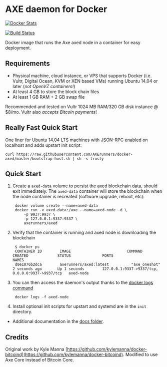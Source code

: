 AXE daemon for Docker
================

[![Docker Stats](http://dockeri.co/image/axerunners/axed)](https://hub.docker.com/r/axerunners/axed/)

[![Build Status](https://travis-ci.org/AXErunners/docker-axed.svg?branch=master)](https://travis-ci.org/AXErunners/docker-axed/)


Docker image that runs the Axe axed node in a container for easy deployment.


Requirements
------------

* Physical machine, cloud instance, or VPS that supports Docker (i.e. Vultr, Digital Ocean, KVM or XEN based VMs) running Ubuntu 14.04 or later (*not OpenVZ containers!*)
* At least 4 GB to store the block chain files
* At least 1 GB RAM + 2 GB swap file

Recommended and tested on Vultr 1024 MB RAM/320 GB disk instance @ $8/mo.  Vultr also *accepts Bitcoin payments*! 


Really Fast Quick Start
-----------------------

One liner for Ubuntu 14.04 LTS machines with JSON-RPC enabled on localhost and adds upstart init script:

    curl https://raw.githubusercontent.com/AXErunners/docker-axed/master/bootstrap-host.sh | sh -s trusty


Quick Start
-----------

1. Create a `axed-data` volume to persist the axed blockchain data, should exit immediately.  The `axed-data` container will store the blockchain when the node container is recreated (software upgrade, reboot, etc):

        docker volume create --name=axed-data
        docker run -v axed-data:/axe --name=axed-node -d \
            -p 9937:9937 \
            -p 127.0.0.1:9337:9337 \
            axerunners/axed

2. Verify that the container is running and axed node is downloading the blockchain

        $ docker ps
        CONTAINER ID        IMAGE                         COMMAND             CREATED             STATUS              PORTS                                              NAMES
        d0e1076b2dca        axerunners/axed:latest          "axe_oneshot"      2 seconds ago       Up 1 seconds        127.0.0.1:9337->9337/tcp, 0.0.0.0:9937->9937/tcp   axed-node

3. You can then access the daemon's output thanks to the [docker logs command]( https://docs.docker.com/reference/commandline/cli/#logs)

        docker logs -f axed-node

4. Install optional init scripts for upstart and systemd are in the `init` directory.

* Additional documentation in the [docs folder](docs).

Credits
-------

Original work by Kyle Manna [https://github.com/kylemanna/docker-bitcoind](https://github.com/kylemanna/docker-bitcoind).
Modified to use Axe Core instead of Bitcoin Core.
